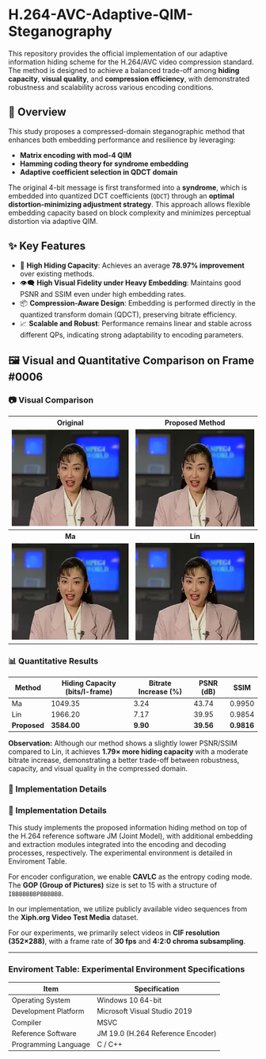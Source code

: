 # H.264-AVC-Adaptive-QIM-Steganography

This repository provides the official implementation of our adaptive information hiding scheme for the H.264/AVC video compression standard. The method is designed to achieve a balanced trade-off among **hiding capacity**, **visual quality**, and **compression efficiency**, with demonstrated robustness and scalability across various encoding conditions.

## 🧠 Overview

This study proposes a compressed-domain steganographic method that enhances both embedding performance and resilience by leveraging:

- **Matrix encoding with mod-4 QIM**
- **Hamming coding theory for syndrome embedding**
- **Adaptive coefficient selection in QDCT domain**

The original 4-bit message is first transformed into a **syndrome**, which is embedded into quantized DCT coefficients (`QDCT`) through an **optimal distortion-minimizing adjustment strategy**. This approach allows flexible embedding capacity based on block complexity and minimizes perceptual distortion via adaptive QIM.

## ✨ Key Features

- 🔢 **High Hiding Capacity**: Achieves an average **78.97% improvement** over existing methods.
- 👁️‍🗨️ **High Visual Fidelity under Heavy Embedding**: Maintains good PSNR and SSIM even under high embedding rates.
- 📦 **Compression-Aware Design**: Embedding is performed directly in the quantized transform domain (QDCT), preserving bitrate efficiency.
- 📈 **Scalable and Robust**: Performance remains linear and stable across different QPs, indicating strong adaptability to encoding parameters.

<h2>🖼️ Visual and Quantitative Comparison on Frame #0006</h2>

<h3>📷 Visual Comparison</h3>
<table>
  <tr>
    <th>Original</th>
    <th>Proposed Method</th>
  </tr>
  <tr>
    <td><img src="images/frame_0006.png" width="300"/></td>
    <td><img src="images/frame_0006P.png" width="300"/></td>
  </tr>
  <tr>
    <th>Ma</th>
    <th>Lin</th>
  </tr>
  <tr>
    <td><img src="images/frame_0006M.png" width="300"/></td>
    <td><img src="images/frame_0006L.png" width="300"/></td>
  </tr>
</table>

<h3>📊 Quantitative Results</h3>
<table>
  <thead>
    <tr>
      <th>Method</th>
      <th>Hiding Capacity (bits/I-frame)</th>
      <th>Bitrate Increase (%)</th>
      <th>PSNR (dB)</th>
      <th>SSIM</th>
    </tr>
  </thead>
  <tbody>
    <tr>
      <td>Ma</td>
      <td>1049.35</td>
      <td>3.24</td>
      <td>43.74</td>
      <td>0.9950</td>
    </tr>
    <tr>
      <td>Lin</td>
      <td>1966.20</td>
      <td>7.17</td>
      <td>39.95</td>
      <td>0.9854</td>
    </tr>
    <tr>
      <td><strong>Proposed</strong></td>
      <td><strong>3584.00</strong></td>
      <td><strong>9.90</strong></td>
      <td><strong>39.56</strong></td>
      <td><strong>0.9816</strong></td>
    </tr>
  </tbody>
</table>

<p><strong>Observation:</strong> Although our method shows a slightly lower PSNR/SSIM compared to Lin, it achieves <strong>1.79× more hiding capacity</strong> with a moderate bitrate increase, demonstrating a better trade-off between robustness, capacity, and visual quality in the compressed domain.</p>

### 📘 Implementation Details

### 📘 Implementation Details

This study implements the proposed information hiding method on top of the H.264 reference software JM (Joint Model), with additional embedding and extraction modules integrated into the encoding and decoding processes, respectively. The experimental environment is detailed in Enviroment Table.

For encoder configuration, we enable **CAVLC** as the entropy coding mode. The **GOP (Group of Pictures)** size is set to 15 with a structure of `IBBBBBBBPBBBBBB`.

In our implementation, we utilize publicly available video sequences from the **Xiph.org Video Test Media** dataset.

For our experiments, we primarily select videos in **CIF resolution (352×288)**, with a frame rate of **30 fps** and **4:2:0 chroma subsampling**.

---

### Enviroment Table: Experimental Environment Specifications

| Item                 | Specification                      |
|----------------------|----------------------------------|
| Operating System      | Windows 10 64-bit                 |
| Development Platform  | Microsoft Visual Studio 2019     |
| Compiler             | MSVC                             |
| Reference Software    | JM 19.0 (H.264 Reference Encoder)|
| Programming Language  | C / C++                          |
